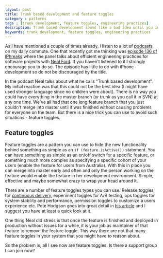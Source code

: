```yaml
---
layout: post
title: Trunk based development and feature toggles
category : patterns
tags : [trunk development, feature toggles, engineering practices]
description: Trunk based development sound like a bad idea until you introduce feature toggles into the mix.
keywords: trunk development, feature toggles, engineering practices
---
```


As I have mentioned a couple of times already, I listen to a lot of [podcasts](/2016/02/podcasts/) on my daily commute. One that recently got me thinking was [episode 136 of iPhreaks](https://devchat.tv/iphreaks/136-ips-efficient-engineering-practices-for-software-projects-with-neal-ford) where the panel talks about efficient engineering practices for software projects with [Neal Ford](http://nealford.com). If you haven't listened to it I strongly encourage you to do so. The episode has little to do with iPhone development so do not be discouraged by the title.

In the podcast Neal talks about what he calls "Trunk based development". My initial reaction was that this could not be the best idea (I might have used stronger language since no children were about). There is no way you could have everything in the master branch (or trunk as you call it in SVN) at any one time. We've all had that one long feature branch that you just couldn't merge into master until it was finished without causing problems for everyone on the team. But there is a nice trick you can use to avoid such situations - feature toggles.

## Feature toggles

Feature toggles are a pattern you can use to hide the new functionality behind something as simple as an `if (feature.isActive())` statement. You can have something as simple as an on/off switch for a specific feature, or something much more complex as specifying a specific cohort of your users (enable the feature for users from Australia). With this in place you can merge into master early and often and only the person working on the feature would enable the feature in her development environment. Simple, effective and maybe somewhat crazy to wrap your head around it.

There are a number of feature toggles types you can use. Release toggles for [continuous delivery](https://en.wikipedia.org/wiki/Continuous_delivery), experiment toggles for A/B testing, ops toggles for system stability and performance, permission toggles to customize a users experience etc. Pete Hodgson goes into great detail in [his article](http://martinfowler.com/articles/feature-toggles.html) and I suggest you have at least a quick look at it.

One thing Neal did stress is that once the feature is finished and deployed in production without issues for a while, it is your job as maintainer of that feature to remove the feature toggle. This way there are not that many feature toggles in your system that you might have to reason about.

So the problem is, all I see now are feature toggles. Is there a support group I can join now?
